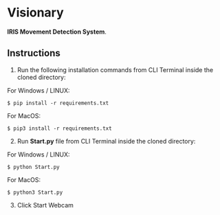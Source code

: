 # Visionary

**IRIS Movement Detection System**.

## Instructions

1. Run the following installation commands from CLI Terminal inside the cloned directory:

For Windows / LINUX:

```
$ pip install -r requirements.txt
```

For MacOS:

```
$ pip3 install -r requirements.txt
```

2. Run **Start.py** file from CLI Terminal inside the cloned directory:

For Windows / LINUX:

```
$ python Start.py
```

For MacOS:

```
$ python3 Start.py
```

3. Click Start Webcam

